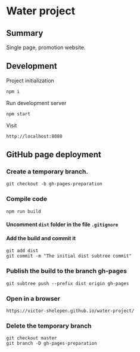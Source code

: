 # Water project
## Summary
Single page, promotion website.
## Development
Project initialization
```bash
npm i
```
Run development server
```bash
npm start
```
Visit
```
http://localhost:8080
```
## GitHub page deployment
### Create a temporary branch.
```
git checkout -b gh-pages-preparation
```
### Compile code
```
npm run build
```

#### Uncomment `dist` folder in the file `.gitignore`
#### Add the build and commit it

```
git add dist
git commit -m "The initial dist subtree commit"
```
### Publish the build to the branch gh-pages
```
git subtree push --prefix dist origin gh-pages
```
### Open in a browser
```
https://victor-shelepen.github.io/water-project/
```
### Delete the temporary branch
```
git checkout master
git branch -D gh-pages-preparation
```